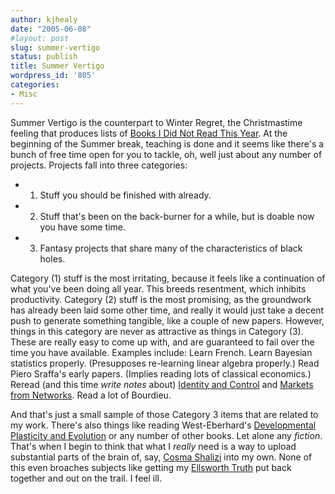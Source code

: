 ```yaml
---
author: kjhealy
date: "2005-06-08"
#layout: post
slug: summer-vertigo
status: publish
title: Summer Vertigo
wordpress_id: '805'
categories:
- Misc
---
```


Summer Vertigo is the counterpart to Winter Regret, the Christmastime feeling that produces lists of [Books I Did Not Read This Year](https://kieranhealy.org/blog/archives/2003/12/15/books-i-did-not-read-this-year/). At the beginning of the Summer break, teaching is done and it seems like there's a bunch of free time open for you to tackle, oh, well just about any number of projects. Projects fall into three categories:

- 1.  Stuff you should be finished with already.
- 2.  Stuff that's been on the back-burner for a while, but is doable now you have some time.
- 3.  Fantasy projects that share many of the characteristics of black holes.

Category (1) stuff is the most irritating, because it feels like a continuation of what you've been doing all year. This breeds resentment, which inhibits productivity. Category (2) stuff is the most promising, as the groundwork has already been laid some other time, and really it would just take a decent push to generate something tangible, like a couple of new papers. However, things in this category are never as attractive as things in Category (3). These are really easy to come up with, and are guaranteed to fail over the time you have available. Examples include: Learn French. Learn Bayesian statistics properly. (Presupposes re-learning linear algebra properly.) Read Piero Sraffa's early papers. (Implies reading lots of classical economics.) Reread (and this time *write notes* about) [Identity and Control](http://www.amazon.com/exec/obidos/ASIN/069100398X/ref=nosim/) and [Markets from Networks](http://www.amazon.com/exec/obidos/ASIN/0691120382/ref=nosim/). Read a lot of Bourdieu.

And that's just a small sample of those Category 3 items that are related to my work. There's also things like reading West-Eberhard's [Developmental Plasticity and Evolution](http://www.amazon.com/exec/obidos/ASIN/0195122356/?dev-t=D3TGHB36HCTDED&camp=2025&link_code=xm2) or any number of other books. Let alone any *fiction*. That's when I begin to think that what I *really* need is a way to upload substantial parts of the brain of, say, [Cosma Shalizi](http://www.cscs.umich.edu/~crshalizi/weblog/) into my own. None of this even broaches subjects like getting my [Ellsworth Truth](http://www.kieranhealy.org/files/misc/truth-1.jpg) put back together and out on the trail. I feel ill.
